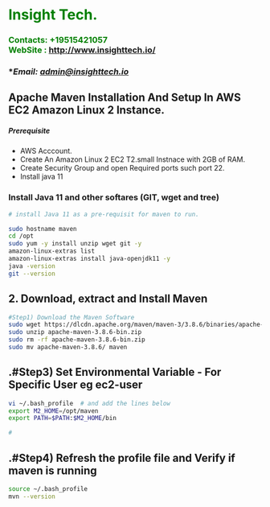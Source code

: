 #  **<span style="color:green">Insight Tech.</span>**
### **<span style="color:green">Contacts: +19515421057<br> WebSite : <http://www.insighttech.io/></span>**
### **Email: admin@insighttech.io*



## Apache Maven Installation And Setup In AWS EC2 Amazon Linux 2 Instance.
##### Prerequisite
+ AWS Acccount.
+ Create An Amazon Linux 2 EC2 T2.small Instnace with 2GB of RAM.
+ Create Security Group and open Required ports such port 22.
+ Install java 11

### Install Java 11  and other softares (GIT, wget and tree)

``` sh
# install Java 11 as a pre-requisit for maven to run.

sudo hostname maven
cd /opt
sudo yum -y install unzip wget git -y
amazon-linux-extras list
amazon-linux-extras install java-openjdk11 -y
java -version
git --version
```

## 2. Download, extract and Install Maven
``` sh
#Step1) Download the Maven Software
sudo wget https://dlcdn.apache.org/maven/maven-3/3.8.6/binaries/apache-maven-3.8.6-bin.zip
sudo unzip apache-maven-3.8.6-bin.zip
sudo rm -rf apache-maven-3.8.6-bin.zip
sudo mv apache-maven-3.8.6/ maven
```
## .#Step3) Set Environmental Variable  - For Specific User eg ec2-user
``` sh
vi ~/.bash_profile  # and add the lines below
export M2_HOME=/opt/maven
export PATH=$PATH:$M2_HOME/bin

#
```
## .#Step4) Refresh the profile file and Verify if maven is running
```sh
source ~/.bash_profile
mvn --version
```

